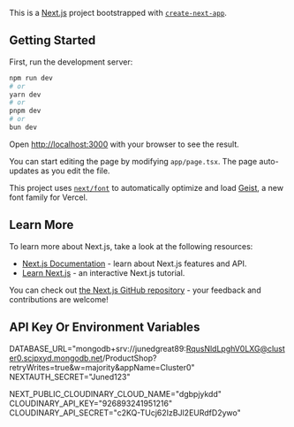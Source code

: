 This is a [Next.js](https://nextjs.org) project bootstrapped with [`create-next-app`](https://nextjs.org/docs/app/api-reference/cli/create-next-app).

## Getting Started

First, run the development server:

```bash
npm run dev
# or
yarn dev
# or
pnpm dev
# or
bun dev
```

Open [http://localhost:3000](http://localhost:3000) with your browser to see the result.

You can start editing the page by modifying `app/page.tsx`. The page auto-updates as you edit the file.

This project uses [`next/font`](https://nextjs.org/docs/app/building-your-application/optimizing/fonts) to automatically optimize and load [Geist](https://vercel.com/font), a new font family for Vercel.

## Learn More

To learn more about Next.js, take a look at the following resources:

- [Next.js Documentation](https://nextjs.org/docs) - learn about Next.js features and API.
- [Learn Next.js](https://nextjs.org/learn) - an interactive Next.js tutorial.

You can check out [the Next.js GitHub repository](https://github.com/vercel/next.js) - your feedback and contributions are welcome!

## API Key Or Environment Variables

DATABASE_URL="mongodb+srv://junedgreat89:RqusNldLpghV0LXG@cluster0.scjpxyd.mongodb.net/ProductShop?retryWrites=true&w=majority&appName=Cluster0"
NEXTAUTH_SECRET="Juned123"

NEXT_PUBLIC_CLOUDINARY_CLOUD_NAME="dgbpjykdd"
CLOUDINARY_API_KEY="926893241951216"
CLOUDINARY_API_SECRET="c2KQ-TUcj62IzBJl2EURdfD2ywo"
